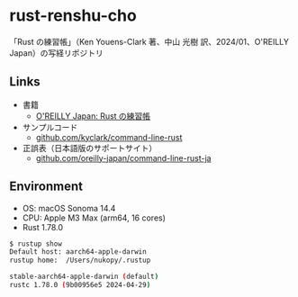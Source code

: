 # rust-renshu-cho

「Rust の練習帳」（Ken Youens-Clark 著、中山 光樹 訳、2024/01、O'REILLY Japan）の写経リポジトリ

## Links

- 書籍
  - [O'REILLY Japan: Rust の練習帳](https://www.oreilly.co.jp/books/9784814400584/)
- サンプルコード
  - [github.com/kyclark/command-line-rust](https://github.com/kyclark/command-line-rust)
- 正誤表（日本語版のサポートサイト）
  - [github.com/oreilly-japan/command-line-rust-ja](https://github.com/oreilly-japan/command-line-rust-ja)

## Environment

- OS: macOS Sonoma 14.4 
- CPU: Apple M3 Max (arm64, 16 cores)
- Rust 1.78.0

```sh
$ rustup show
Default host: aarch64-apple-darwin
rustup home:  /Users/nukopy/.rustup

stable-aarch64-apple-darwin (default)
rustc 1.78.0 (9b00956e5 2024-04-29)
```
